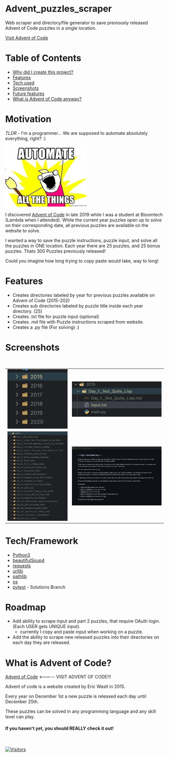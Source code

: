# Advent_puzzles_scraper


Web scraper and directory/file generator to save previously released Advent of Code puzzles in a single location.
<br>


[Visit Advent of Code](https://adventofcode.com)

# Table of Contents
- [Why did I create this project?](https://github.com/scottmm374/Advent_puzzles_scraper#motivation)
- [Features](https://github.com/scottmm374/Advent_puzzles_scraper#features)
- [Tech used](https://github.com/scottmm374/Advent_puzzles_scraper#techframework)
- [Screenshots](https://github.com/scottmm374/Advent_puzzles_scraper#screenshots)
- [Future features](https://github.com/scottmm374/Advent_puzzles_scraper#roadmap)
- [What is Advent of Code anyway?](https://github.com/scottmm374/Advent_puzzles_scraper#what-is-advent-of-code) 


# Motivation   
<em>TLDR</em> - I'm a programmer... We are supposed to automate absolutely everything, right? :)

![Alt text](images/download.jpeg)

I discovered [Advent of Code](https://adventofcode.com) in late 2019 while I was a student at Bloomtech (Lambda when I attended).
While the current year puzzles open up to solve on their corresponding date, all previous puzzles are available on the website to solve.

I wanted a way to save the puzzle instructions, puzzle input, and solve all the puzzles in ONE location.
Each year there are 25 puzzles, and 25 bonus puzzles. Thats 300 Puzzles previously released! 

Could you imagine how long trying to copy paste would take, way to long!

# Features


- Creates directories labeled by year for previous puzzles available on Advent of Code (2015-202)
- Creates sub directories labeled by puzzle title inside each year directory. (25)
- Creates .txt file for puzzle input (optional)
- Creates .md file with Puzzle instructions scraped from website.
- Creates a .py file (For solving) :) 

# Screenshots
</table>
<br>

<table width='100%' align='center'>
<tr>
<td><img src='images/year_directories.png'></td>
<td><img src='images/puzzle_file.png'  ></td>

</tr>
<tr>
<td><img src='images/puzzle_sub_directories.png' ></td>
<td><img src='images/puzzle_readme.png'></td>
</tr>
<!-- <td><img src='images/puzzle_file.png' ></td> -->

</tr>
</table>



# Tech/Framework

- [Python3](https://www.python.org/downloads/)
- [beautifulSoup4](https://pypi.org/project/beautifulsoup4/)
- [requests](https://pypi.org/project/requests/)
- [urllib](https://docs.python.org/3/library/urllib.html)
- [pathlib](https://docs.python.org/3/library/pathlib.html)
- [os](https://docs.python.org/3/library/os.html)
- [pytest](https://docs.pytest.org/en/7.2.x/)  - Solutions Branch




# Roadmap

- Add ability to scrape input and part 2 puzzles, that require OAuth login. (Each USER gets UNIQUE input).
  - currently I copy and paste input when working on a puzzle.
- Add the ability to scrape new released puzzles into their directories on each day they are released.


# What is Advent of Code?

[Advent of Code](https://adventofcode.com)  <----- VISIT ADVENT OF CODE!!! 

Advent of code is a website created by Eric Wastl in 2015.

Every year on December 1st a new puzzle is released each day until December 25th.

These puzzles can be solved in any programming language and any skill level can play.

#### If you haven't yet, you should REALLY check it out!
<br>

[![Visitors](https://api.visitorbadge.io/api/visitors?path=https%3A%2F%2Fgithub.com%2Fscottmm374%2FAdvent_puzzles_scraper&label=Visitors&labelColor=%23697689&countColor=%23dce775&style=flat-square&labelStyle=upper)](https://visitorbadge.io/status?path=https%3A%2F%2Fgithub.com%2Fscottmm374%2FAdvent_puzzles_scraper)